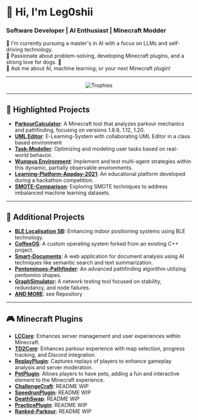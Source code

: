 # 👋 Hi, I'm Leg0shii

### Software Developer | AI Enthusiast | Minecraft Modder
🔭 I'm currently pursuing a master's in AI with a focus on LLMs and self-driving technology.  
🌱 Passionate about problem-solving, developing Minecraft plugins, and a strong love for dogs. 🐶  
💬 Ask me about AI, machine learning, or your next Minecraft plugin!

---

<div align="center">
  <img src="https://github-profile-trophy.vercel.app/?username=Leg0shii&no-bg=true&no-frame=true&theme=juicyfresh&rank=-B,-C,-?" alt="Trophies" />
</div>

---

## 🚀 Highlighted Projects
- **[ParkourCalculator](https://github.com/Leg0shii/ParkourCalculator)**: A Minecraft tool that analyzes parkour mechanics and pathfinding, focusing on versions 1.8.9, 1.12, 1.20.
- **[UML Editor](https://github.com/Leg0shii/SWT-UML)**: E-Learning-System with collaborating UML Editor in a class based environment
- **[Task-Modeller](https://github.com/Leg0shii/Task-Modeller)**: Optimizing and modeling user tasks based on real-world behavior.
- **[Wumpus Environment](https://github.com/Leg0shii/WumpusEnv)**: Implement and test multi-agent strategies within this dynamic, partially observable environments.
- **[Learning-Platform-Appday-2021](https://github.com/Leg0shii/Learning-Platform-Appday-2021)**: An educational platform developed during a hackathon competition.
- **[SMOTE-Comparison](https://github.com/Leg0shii/SMOTE-Comparison)**: Exploring SMOTE techniques to address imbalanced machine learning datasets.

---

## 🔧 Additional Projects

- **[BLE Localisation SB](https://github.com/Leg0shii/X180413-BLE_Localisation-SB):** Enhancing indoor positioning systems using BLE technology.
- **[CoffeeOS](https://github.com/Leg0shii/coffeeOS)**: A custom operating system forked from an existing C++ project.
- **[Smart-Documents](https://github.com/Leg0shii/smart-documents)**: A web application for document analysis using AI techniques like semantic search and text summarization.
- **[Pentominoes-Pathfinder](https://github.com/Leg0shii/Pentominoes-Pathfinder):** An advanced pathfinding algorithm utilizing pentomino shapes.
- **[GraphSimulator](https://github.com/Leg0shii/GraphSimulator):** A network testing tool focused on stability, redundancy, and node failures.
- **[AND MORE](https://github.com/Leg0shii?tab=repositories)**: see Repository

---

## 🎮 Minecraft Plugins

- **[LCCore](https://github.com/Leg0shii/LCCore)**: Enhances server management and user experiences within Minecraft.
- **[TD2Core](https://github.com/Leg0shii/TD2Core)**: Enhances parkour experience with map selection, progress tracking, and Discord integration.
- **[ReplayPlugin](https://github.com/Leg0shii/ReplayPlugin)**: Captures replays of players to enhance gameplay analysis and server moderation.
- **[PetPlugin](https://github.com/Leg0shii/PetPlugin)**: Allows players to have pets, adding a fun and interactive element to the Minecraft experience.
- **[ChallengeCraft](https://github.com/Leg0shii/ChallengeCraft)**: README WIP
- **[SpeedrunPlugin](https://github.com/Leg0shii/SpeedrunPlugin)**: README WIP
- **[DeathSwap](https://github.com/Leg0shii/DeathSwap)**: README WIP
- **[PracticePlugin](https://github.com/Leg0shii/PracticePlugin)**: README WIP
- **[Ranked-Parkour](https://github.com/Leg0shii/Ranked-Parkour)**: README WIP
